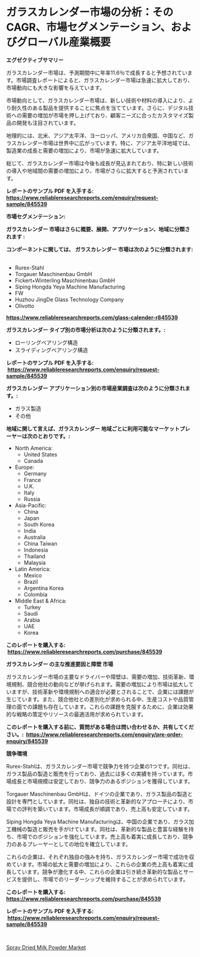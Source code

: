 <p><h1>ガラスカレンダー市場の分析：そのCAGR、市場セグメンテーション、およびグローバル産業概要</h1></p><p><strong>エグゼクティブサマリー</strong></p>
<p><p>ガラスカレンダー市場は、予測期間中に年率11.6％で成長すると予想されています。市場調査レポートによると、ガラスカレンダー市場は急速に拡大しており、市場動向にも大きな影響を与えています。</p><p>市場動向として、ガラスカレンダー市場は、新しい技術や材料の導入により、より耐久性のある製品を提供することに焦点を当てています。さらに、デジタル技術への需要の増加が市場を押し上げており、顧客ニーズに合ったカスタマイズ製品の開発も注目されています。</p><p>地理的には、北米、アジア太平洋、ヨーロッパ、アメリカ合衆国、中国など、ガラスカレンダー市場は世界中に広がっています。特に、アジア太平洋地域では、製造業の成長と需要の増加により、市場が急速に拡大しています。</p><p>総じて、ガラスカレンダー市場は今後も成長が見込まれており、特に新しい技術の導入や地域間の需要の増加により、市場がさらに拡大すると予測されています。</p></p>
<p><strong>レポートのサンプル PDF を入手する: <a href="https://www.reliableresearchreports.com/enquiry/request-sample/845539">https://www.reliableresearchreports.com/enquiry/request-sample/845539</a></strong></p>
<p><strong>市場セグメンテーション:</strong></p>
<p><strong> ガラスカレンダー 市場はさらに概要、展開、アプリケーション、地域に分類されます :</strong></p>
<p><strong>コンポーネントに関しては、 ガラスカレンダー 市場は次のように分類されます: &nbsp;</strong></p>
<p><ul><li>Rurex-Stahl</li><li>Torgauer Maschinenbau GmbH</li><li>Fickert+Winterling Maschinenbau GmbH</li><li>Siping Hongda Yeya Machine Manufacturing</li><li>FW</li><li>Huzhou JingDe Glass Technology Company</li><li>Olivotto</li></ul></p>
<p><strong><a href="https://www.reliableresearchreports.com/glass-calender-r845539">https://www.reliableresearchreports.com/glass-calender-r845539</a></strong></p>
<p><strong> ガラスカレンダー タイプ別の市場分析は次のように分類されます。:</strong></p>
<p><ul><li>ローリングベアリング構造</li><li>スライディングベアリング構造</li></ul></p>
<p><strong>レポートのサンプル PDF を入手する: &nbsp;<a href="https://www.reliableresearchreports.com/enquiry/request-sample/845539">https://www.reliableresearchreports.com/enquiry/request-sample/845539</a></strong></p>
<p><strong> ガラスカレンダー アプリケーション別の市場産業調査は次のように分類されます。:</strong></p>
<p><ul><li>ガラス製造</li><li>その他</li></ul></p>
<p><strong>地域に関して言えば、ガラスカレンダー 地域ごとに利用可能なマーケットプレーヤーは次のとおりです。:</strong></p>
<p><ul>
    <li>
        North America:
        <ul>
            <li>United States</li>
            <li>Canada</li>
        </ul>
    </li>
    <li>
        Europe:
        <ul>
            <li>Germany</li>
            <li>France</li>
            <li>U.K.</li>
            <li>Italy</li>
            <li>Russia</li>
        </ul>
    </li>
    <li>
        Asia-Pacific:
        <ul>
            <li>China</li>
            <li>Japan</li>
            <li>South Korea</li>
            <li>India</li>
            <li>Australia</li>
            <li>China Taiwan</li>
            <li>Indonesia</li>
            <li>Thailand</li>
            <li>Malaysia</li>
        </ul>
    </li>
    <li>
        Latin America:
        <ul>
            <li>Mexico</li>
            <li>Brazil</li>
            <li>Argentina Korea</li>
            <li>Colombia</li>
        </ul>
    </li>
    <li>
        Middle East & Africa:
        <ul>
            <li>Turkey</li>
            <li>Saudi</li>
            <li>Arabia</li>
            <li>UAE</li>
            <li>Korea</li>
        </ul>
    </li>
    </ul></p>
<p><strong>このレポートを購入する: &nbsp;<a href="https://www.reliableresearchreports.com/purchase/845539">https://www.reliableresearchreports.com/purchase/845539</a></strong></p>
<p><strong>ガラスカレンダー の主な推進要因と障壁 市場</strong></p>
<p><p>ガラスカレンダー市場の主要なドライバーや障壁は、需要の増加、技術革新、環境規制、競合他社の動向などが挙げられます。需要の増加により市場は拡大していますが、技術革新や環境規制への適合が必要とされることで、企業には課題が生じています。また、競合他社との差別化が求められる中、生産コストや品質管理の面での課題も存在しています。これらの課題を克服するために、企業は効果的な戦略の策定やリソースの最適活用が求められています。</p></p>
<p><strong>このレポートを購入する前に、質問がある場合は問い合わせるか、共有してください。:&nbsp; <a href="https://www.reliableresearchreports.com/enquiry/pre-order-enquiry/845539">https://www.reliableresearchreports.com/enquiry/pre-order-enquiry/845539</a></strong></p>
<p><strong>競争環境</strong></p>
<p><p>Rurex-Stahlは、ガラスカレンダー市場で競争力を持つ企業の1つです。同社は、ガラス製品の製造と販売を行っており、過去には多くの実績を持っています。市場成長と市場規模は安定しており、競争力のあるポジションを獲得しています。</p><p>Torgauer Maschinenbau GmbHは、ドイツの企業であり、ガラス製品の製造と設計を専門としています。同社は、独自の技術と革新的なアプローチにより、市場での評判を築いています。市場成長が順調であり、売上高も安定しています。</p><p>Siping Hongda Yeya Machine Manufacturingは、中国の企業であり、ガラス加工機械の製造と販売を手がけています。同社は、革新的な製品と豊富な経験を持ち、市場でのポジションを強化しています。売上高も着実に成長しており、競争力のあるプレーヤーとしての地位を確立しています。</p><p>これらの企業は、それぞれ独自の強みを持ち、ガラスカレンダー市場で成功を収めています。市場の拡大と需要の増加により、これらの企業の売上高も着実に成長しています。競争が激化する中、これらの企業は引き続き革新的な製品とサービスを提供し、市場でのリーダーシップを維持することが求められています。</p></p>
<p><strong>このレポートを購入する: &nbsp; <a href="https://www.reliableresearchreports.com/purchase/845539">https://www.reliableresearchreports.com/purchase/845539</a></strong></p>
<p><strong>レポートのサンプル PDF を入手する: &nbsp;<a href="https://www.reliableresearchreports.com/enquiry/request-sample/845539">https://www.reliableresearchreports.com/enquiry/request-sample/845539</a></strong><strong></strong></p>
<p>&nbsp;</p>
<p><p><a href="https://github.com/AKSHATREPORTPRIME/Market-Research-Report-List-4/blob/main/spray-dried-milk-powder-market.md">Spray Dried Milk Powder Market</a></p></p>